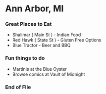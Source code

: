# Ann Arbor, MI

### Great Places to Eat
- Shalimar ( Main St ) - Indian Food
- Red Hawk ( State St ) - Gluten Free Options
- Blue Tractor - Beer and BBQ

### Fun things to do
- Martinis at the Blue Oyster
- Browse comics at Vault of Midnight

### End of File
